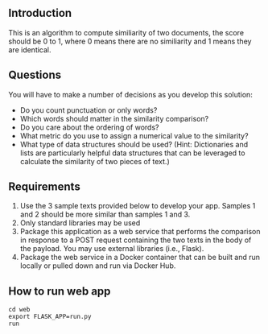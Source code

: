 ## Introduction
This is an algorithm to compute similiarity of two documents, the score should be 0 to 1, where 0 means there are no similiarity and 1 means they are identical.

## Questions
You will have to make a number of decisions as you develop this solution:

* Do you count punctuation or only words?  
* Which words should matter in the similarity comparison?  
* Do you care about the ordering of words?  
* What metric do you use to assign a numerical value to the similarity?  
* What type of data structures should be used? (Hint: Dictionaries and lists are particularly helpful data structures that can be leveraged to calculate the similarity of two pieces of text.)  

## Requirements
1. Use the 3 sample texts provided below to develop your app. Samples 1 and 2 should be more similar than samples 1 and 3.
2. Only standard libraries may be used
3. Package this application as a web service that performs the comparison in response to a POST request containing the two texts in the body of the payload. You may use external libraries (i.e., Flask).
4. Package the web service in a Docker container that can be built and run locally or pulled down and run via Docker Hub.

## How to run web app
```
cd web
export FLASK_APP=run.py
run
```

